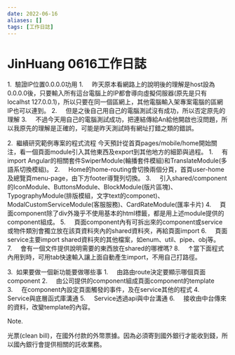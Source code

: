 ```yaml
---
date: 2022-06-16
aliases: []
tags: [工作日誌]
---
```

# JinHuang 0616工作日誌

1.  驗證IP位置0.0.0.0功用
    1.     昨天原本看網路上的說明後的理解是host設為0.0.0.0後，只要輸入所有這台電腦上的IP都會導向虛擬伺服器(原先是只有localhst 127.0.0.1)，所以只要在同一個區網上，其他電腦輸入架專案電腦的區網IP也可以連到。
    2.     但是之後自己用自己的電腦測試沒有成功，所以否定原先的理解
    3.     不過今天用自己的電腦測試成功，把連結傳給An給他開啟也沒問題，所以我原先的理解是正確的，可能是昨天測試時有網址打錯之類的錯誤。

2.  繼續研究範例專案的程式流程
    今天預計從首頁pages/mobile/home開始關注，看一個頁面module引入其他東西及export到其他地方的細節與過程。
    1.     有import Angular的相關套件SwiperModule(輪播套件模組)和TranslateModule(多語系切換模組)。
    2.     Home的home-routing會切換兩個分頁，首頁user-home及總覽頁menu-page，由下方footer導覽列切換。
    3.     引入shared/component的IconModule、ButtonsModule、BlockModule(版片區塊)、TypographyModule(排版模組，文字text的componet)、ModalCustomServiceModule(客服服務)、CardRateModule(匯率卡片)
    4.     頁面component除了div外幾乎不使用基本的html標籤，都是用上述module提供的component組成。
    5.     頁面component內有可拆出來的component或service或物件類別會獨立放在該頁資料夾內的shared資料夾，再給頁面import
    6.     頁面service主要import shared資料夾的其他檔案，如enum、util、pipe、obj等。
    7.     會有一個文件提供說明需要的東西放在shared的哪裡嗎?
    8.     ↑當下面程式內用到時，可用tab快速輸入讓上面自動產生import，不用自己打路徑。

3.  如果要做一個新功能要做哪些事
    1.     由路由route決定要顯示哪個頁面component
    2.     由公司提供的component組成頁面component的template
    3.     在component內設定頁面觸發的事件，及在service其他的程式
    4.     Service與底層函式庫溝通
    5.     Service透過api與中台溝通
    6.     接收由中台傳來的資料，改變template的內容。

Note.

光票(clean bill)，在國外付款的外幣票據。因為必須寄到國外銀行才能收到錢，所以國內銀行會提供相關的託收業務。